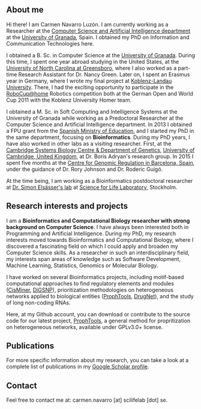 ## About me

Hi there! I am Carmen Navarro Luzón. I am currently working as a Researcher at the [Computer Science and Artificial Intelligence department](http://decsai.ugr.es) at the [University of Granada](http://www.ugr.es), Spain. I obtained my PhD on Information and Communication Technologies here. 

I obtained a B. Sc. in Computer Science at the [University of Granada](http://www.ugr.es). During this time, I spent one year abroad studying in the United States, at the [University of North Carolina at Greensboro](http://www.uncg.edu), where I also worked as a part-time Research Assistant for Dr. Nancy Green. Later on, I spent an Erasmus year in Germany, where I wrote my final project at [Koblenz-Landau University](https://www.uni-koblenz-landau.de/de). There, I had the exciting opportunity to participate in the [RoboCup@home](http://www.robocup.org/domains/3) Robotics competition both at the German Open and World Cup 2011 with the Koblenz University Homer team. 

I obtained a M. Sc. in Soft Computing and Intelligence Systems at the University of Granada while working as a Predoctoral Researcher at the Computer Science and Artificial Intelligence department. In 2013 I obtained a FPU grant from the [Spanish Ministry of Education](https://www.mecd.gob.es), and I started my PhD in the same department, focusing on **Bioinformatics**. During my PhD years, I have also worked in other labs as a visiting researcher. First, at the [Cambridge Systems Biology Centre & Department of Genetics](https://www.sysbiol.cam.ac.uk/), [University of Cambridge, United Kingdom](http://www.cam.ac.uk/), at Dr. Boris Adryan's research group. In 2015 I spent five months at the [Centre for Genomic Regulation in Barcelona, Spain](http://www.crg.eu), under the guidance of Dr. Rory Johnson and Dr. Roderic Guigó.

At the time being, I am working as a Bioinformatics postdoctoral researcher at [Dr. Simon Elsässer's lab](https://elsaesserlab.wordpress.com/) at [Science for Life Laboratory](https://www.scilifelab.se/about-us/), Stockholm. 

## Research interests and projects

I am a **Bioinformatics and Computational Biology researcher with strong background on Computer Science**. I have always been interested both in Programming and Artificial Intelligence. During my PhD, my research interests moved towards Bioinformatics and Computational Biology, where I discovered a fascinating field on which I could apply and broaden my Computer Science skills. As a researcher in such an interdisciplinary field, my interests span areas of knowledge such as Software Development, Machine Learning, Statistics, Genomics or Molecular Biology. 

I have worked on several Bioinformatics projects, including motif-based computational approaches to find regulatory elements and modules ([CisMiner](https://www.ncbi.nlm.nih.gov/pubmed/25268582), [DiGSNP](http://journal.embnet.org/index.php/embnetjournal/article/view/556)), prioritization methodologies on heterogeneous networks applied to biological entities ([ProphTools](http://github.com/cnluzon/prophtools), [DrugNet](http://www.sciencedirect.com/science/article/pii/S0933365714001444)), and the study of long non-coding RNAs. 

Here, at my Github account, you can download or contribute to the source code for our latest project, [ProphTools](http://github.com/cnluzon/prophtools), a general method for propritization on heterogeneous networks, available under GPLv3.0+ license. 

## Publications

For more specific information about my research, you can take a look at a complete list of publications in my [Google Scholar profile](https://scholar.google.es/citations?user=7RG9y6sAAAAJ&hl=es).

## Contact

Feel free to contact me at: carmen.navarro [at] scilifelab [dot] se. 



